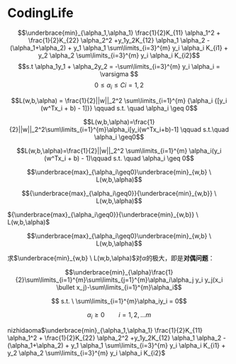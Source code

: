 # CodingLife

$$\underbrace{min}_{\alpha_1,\alpha_1} \frac{1}{2}K_{11} \alpha_1^2 + \frac{1}{2}K_{22} \alpha_2^2 +y_1y_2K_{12} \alpha_1 \alpha_2 - (\alpha_1+\alpha_2) + y_1 \alpha_1 \sum\limits_{i=3}^{m} y_i \alpha_i K_{i1} + y_2 \alpha_2 \sum\limits_{i=3}^{m} y_i \alpha_i K_{i2}$$
$$s.t \alpha_1y_1 + \alpha_2y_2 = -\sum\limits_{i=3}^{m} y_i \alpha_i = \varsigma $$
$$0 \leq \alpha_i \leq C i=1,2$$

$$L(w,b,\alpha) = \frac{1}{2}||w||_2^2 \sum\limits_{i=1}^{m} {\alpha_i {[y_i (w^Tx_i + b) - 1]}} \qquad s.t. \quad \alpha_i \geq 0$$

$$L(w,b,\alpha)=\frac{1}{2}||w||_2^2\sum\limits_{i=1}^{m}\alpha_i[y_i(w^Tx_i+b)-1] \qquad s.t.\quad \alpha_i \geq0$$

$$L(w,b,\alpha)=\frac{1}{2}||w||_2^2 \sum\limits_{i=1}^{m} \alpha_i(y_i (w^Tx_i + b) - 1)\qquad s.t. \quad \alpha_i \geq 0$$ 

$$\underbrace{max}_{\alpha_i\geq0}\underbrace{min}_{w,b} \ L(w,b,\alpha)$$

$${\underbrace{max}_{\alpha_i\geq0}}{\underbrace{min}_{w,b}} \ L(w,b,\alpha)$$

${\underbrace{max}_{\alpha_i\geq0}}{\underbrace{min}_{w,b}} \ L(w,b,\alpha)$

$$\underbrace{max}_{\alpha_i\geq0}\underbrace{min}_{w,b} \ L(w,b,\alpha)$$

求$\underbrace{min}_{w,b} \ L(w,b,\alpha)$对$\alpha$的极大，即是**对偶问题**：

$$\underbrace{min}_{\alpha}\frac{1}{2}\sum\limits_{i=1}^{m}\sum\limits_{j=1}^{m}\alpha_i\alpha_j y_i y_j(x_i \bullet x_j)-\sum\limits_{i=1}^{m}\alpha_i$$

$$ s.t. \ \sum\limits_{i=1}^{m}\alpha_iy_i = 0$$

$$ \alpha_i \geq 0  \qquad i=1,2,...m $$

nizhidaoma$\underbrace{min}_{\alpha_1,\alpha_1} \frac{1}{2}K_{11} \alpha_1^2 + \frac{1}{2}K_{22} \alpha_2^2 +y_1y_2K_{12} \alpha_1 \alpha_2 - (\alpha_1+\alpha_2) + y_1 \alpha_1 \sum\limits_{i=3}^{m} y_i \alpha_i K_{i1} + y_2 \alpha_2 \sum\limits_{i=3}^{m} y_i \alpha_i K_{i2}$